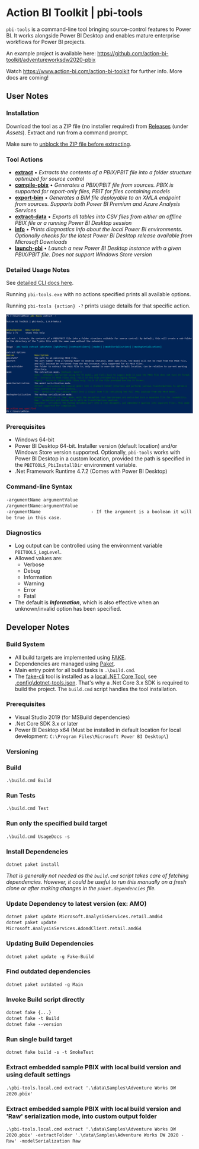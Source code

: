 # Action BI Toolkit | pbi-tools

`pbi-tools` is a command-line tool bringing source-control features to Power BI. It works alongside Power BI Desktop and enables mature enterprise workflows for Power BI projects.

An example project is available here: <https://github.com/action-bi-toolkit/adventureworksdw2020-pbix>

Watch <https://www.action-bi.com/action-bi-toolkit> for further info. More docs are coming!

## User Notes

### Installation

Download the tool as a ZIP file (no installer required) from [Releases](https://github.com/action-bi-toolkit/pbi-tools/releases/latest) (under _Assets_). Extract and run from a command prompt.

Make sure to [unblock the ZIP file before extracting](https://singularlabs.com/tips/how-to-unblock-a-zip-file-on-windows-10/).

### Tool Actions

* **[extract](./docs/Usage.md#extract)** • _Extracts the contents of a PBIX/PBIT file into a folder structure optimized for source control_
* **[compile-pbix](./docs/Usage.md#compile-pbix)** • _Generates a PBIX/PBIT file from sources. PBIX is supported for report-only files, PBIT for files containing models_
* **[export-bim](./docs/Usage.md#export-bim)** • _Generates a BIM file deployable to an XMLA endpoint from sources. Supports both Power BI Premium and Azure Analysis Services_
* **[extract-data](./docs/Usage.md#extract-data)** • _Exports all tables into CSV files from either an offline PBIX file or a running Power BI Desktop session_
* **[info](./docs/Usage.md#info)** • _Prints diagnostics info about the local Power BI environments. Optionally checks for the latest Power BI Desktop release available from Microsoft Downloads_
* **[launch-pbi](./docs/Usage.md#launch-pbi)** • _Launch a new Power BI Desktop instance with a given PBIX/PBIT file. Does not support Windows Store version_

### Detailed Usage Notes

See [detailed CLI docs here](./docs/Usage.md).

Running `pbi-tools.exe` with no actions specified prints all available options.

Running `pbi-tools {action} -?` prints usage details for that specific action.

![Extract Usage Screenshot](./docs/assets/extract-usage-screenshot.png)

### Prerequisites

* Windows 64-bit
* Power BI Desktop 64-bit. Installer version (default location) and/or Windows Store version supported. Optionally, `pbi-tools` works with Power BI Desktop in a custom location, provided the path is specified in the `PBITOOLS_PbiInstallDir` environment variable.
* .Net Framework Runtime 4.7.2 (Comes with Power BI Desktop)

### Command-line Syntax

    -argumentName argumentValue
    /argumentName:argumentValue
    -argumentName                   - If the argument is a boolean it will be true in this case.

### Diagnostics

* Log output can be controlled using the environment variable `PBITOOLS_LogLevel`.
* Allowed values are:
  - Verbose
  - Debug
  - Information
  - Warning
  - Error
  - Fatal
* The default is ***Information***, which is also effective when an unknown/invalid option has been specified.

## Developer Notes

### Build System

* All build targets are implemented using [FAKE](https://fake.build/).
* Dependencies are managed using [Paket](https://fsprojects.github.io/Paket/).
* Main entry point for all build tasks is `.\build.cmd`.
* The [fake-cli](https://fake.build/fake-commandline.html) tool is installed as a [local .NET Core Tool](https://docs.microsoft.com/en-us/dotnet/core/tools/global-tools#install-a-local-tool), see [.config\dotnet-tools.json](./.config/dotnet-tools.json). That's why a .Net Core 3.x SDK is required to build the project. The `build.cmd` script handles the tool installation.

### Prerequisites

* Visual Studio 2019 (for MSBuild dependencies)
* .Net Core SDK 3.x or later
* Power BI Desktop x64 (Must be installed in default location for local development: `C:\Program Files\Microsoft Power BI Desktop\`)

### Versioning

### Build

    .\build.cmd Build

### Run Tests

    .\build.cmd Test

### Run only the specified build target

    .\build.cmd UsageDocs -s

### Install Dependencies

    dotnet paket install

_That is generally not needed as the `build.cmd` script takes care of fetching dependencies. However, it could be useful to run this manually on a fresh clone or after making changes in the `paket.dependencies` file._

### Update Dependency to latest version (ex: AMO)

    dotnet paket update Microsoft.AnalysisServices.retail.amd64
    dotnet paket update Microsoft.AnalysisServices.AdomdClient.retail.amd64

### Updating Build Dependencies

    dotnet paket update -g Fake-Build

### Find outdated dependencies

    dotnet paket outdated -g Main

### Invoke Build script directly

    dotnet fake {...}
    dotnet fake -t Build
    dotnet fake --version

### Run single build target

    dotnet fake build -s -t SmokeTest

### Extract embedded sample PBIX with local build version and using default settings

    .\pbi-tools.local.cmd extract '.\data\Samples\Adventure Works DW 2020.pbix'

### Extract embedded sample PBIX with local build version and 'Raw' serialization mode, into custom output folder

    .\pbi-tools.local.cmd extract '.\data\Samples\Adventure Works DW 2020.pbix' -extractFolder '.\data\Samples\Adventure Works DW 2020 - Raw' -modelSerialization Raw
